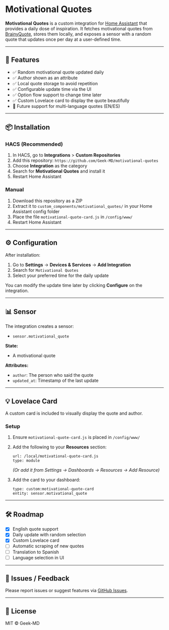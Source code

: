 # Motivational Quotes

**Motivational Quotes** is a custom integration for [Home Assistant](https://www.home-assistant.io/) that provides a daily dose of inspiration. It fetches motivational quotes from [BrainyQuote](https://www.brainyquote.com/topics/motivational-quotes), stores them locally, and exposes a sensor with a random quote that updates once per day at a user-defined time.

---

## 🔧 Features

- ✅ Random motivational quote updated daily  
- ✅ Author shown as an attribute  
- ✅ Local quote storage to avoid repetition  
- ✅ Configurable update time via the UI  
- ✅ Option flow support to change time later  
- ✅ Custom Lovelace card to display the quote beautifully  
- 🧪 Future support for multi-language quotes (EN/ES)  

---

## 📦 Installation

### HACS (Recommended)

1. In HACS, go to **Integrations** > **Custom Repositories**  
2. Add this repository: `https://github.com/Geek-MD/motivational-quotes`  
3. Choose **Integration** as the category  
4. Search for **Motivational Quotes** and install it  
5. Restart Home Assistant  

### Manual

1. Download this repository as a ZIP  
2. Extract it to `custom_components/motivational_quotes/` in your Home Assistant config folder  
3. Place the file `motivational-quote-card.js` in `/config/www/`  
4. Restart Home Assistant  

---

## ⚙️ Configuration

After installation:

1. Go to **Settings** → **Devices & Services** → **Add Integration**  
2. Search for `Motivational Quotes`  
3. Select your preferred time for the daily update  

You can modify the update time later by clicking **Configure** on the integration.

---

## 📊 Sensor

The integration creates a sensor:

- `sensor.motivational_quote`

**State:**

- A motivational quote  

**Attributes:**

- `author`: The person who said the quote  
- `updated_at`: Timestamp of the last update  

---

## 💡 Lovelace Card

A custom card is included to visually display the quote and author.

### Setup

1. Ensure `motivational-quote-card.js` is placed in `/config/www/`
2. Add the following to your **Resources** section:

       url: /local/motivational-quote-card.js
       type: module

   *(Or add it from Settings → Dashboards → Resources → Add Resource)*

3. Add the card to your dashboard:

       type: custom:motivational-quote-card
       entity: sensor.motivational_quote

---

## 🛠 Roadmap

- [x] English quote support  
- [x] Daily update with random selection  
- [x] Custom Lovelace card  
- [ ] Automatic scraping of new quotes  
- [ ] Translation to Spanish  
- [ ] Language selection in UI  

---

## 🐞 Issues / Feedback

Please report issues or suggest features via [GitHub Issues](https://github.com/Geek-MD/motivational-quotes/issues).

---

## 📄 License

MIT © Geek-MD
